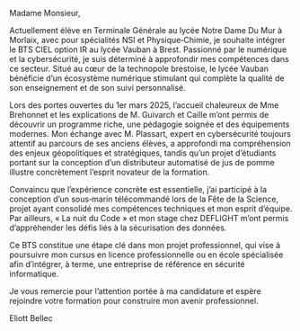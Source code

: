 Madame Monsieur,  

Actuellement élève en Terminale Générale au lycée Notre Dame Du Mur à Morlaix, avec pour spécialités NSI et Physique‑Chimie, je souhaite intégrer le BTS CIEL option IR au lycée Vauban à Brest. Passionné par le numérique et la cybersécurité, je suis déterminé à approfondir mes compétences dans ce secteur. Situé au cœur de la technopole brestoise, le lycée Vauban bénéficie d’un écosystème numérique stimulant qui complète la qualité de son enseignement et de son suivi personnalisé.  

Lors des portes ouvertes du 1er mars 2025, l’accueil chaleureux de Mme Brehonnet et les explications de M. Guivarch et Caille m’ont permis de découvrir un programme riche, une pédagogie soignée et des équipements modernes. Mon échange avec M. Plassart, expert en cybersécurité toujours attentif au parcours de ses anciens élèves, a approfondi ma compréhension des enjeux géopolitiques et stratégiques, tandis qu’un projet d’étudiants portant sur la conception d’un distributeur automatisé de jus de pomme illustre concrètement l’esprit novateur de la formation. 

Convaincu que l’expérience concrète est essentielle, j’ai participé à la conception d’un sous‑marin télécommandé lors de la Fête de la Science, projet ayant consolidé mes compétences techniques et mon esprit d’équipe. Par ailleurs, « La nuit du Code » et mon stage chez DEFLIGHT m’ont permis d’appréhender les défis liés à la sécurisation des données.  

Ce BTS constitue une étape clé dans mon projet professionnel, qui vise à poursuivre mon cursus en licence professionnelle ou en école spécialisée afin d’intégrer, à terme, une entreprise de référence en sécurité informatique.  

Je vous remercie pour l’attention portée à ma candidature et espère rejoindre votre formation pour construire mon avenir professionnel.  

Eliott Bellec
